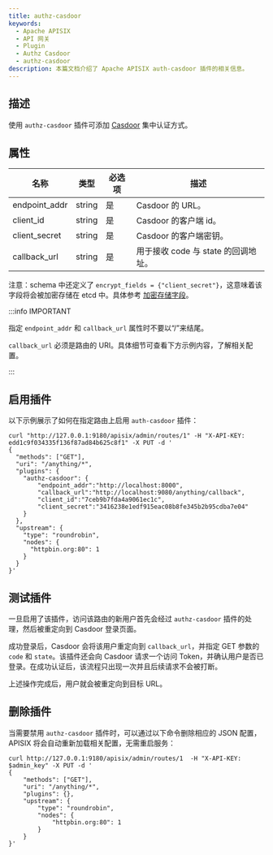 ```yaml
---
title: authz-casdoor
keywords:
  - Apache APISIX
  - API 网关
  - Plugin
  - Authz Casdoor
  - authz-casdoor
description: 本篇文档介绍了 Apache APISIX auth-casdoor 插件的相关信息。
---
```


<!--
#
# Licensed to the Apache Software Foundation (ASF) under one or more
# contributor license agreements.  See the NOTICE file distributed with
# this work for additional information regarding copyright ownership.
# The ASF licenses this file to You under the Apache License, Version 2.0
# (the "License"); you may not use this file except in compliance with
# the License.  You may obtain a copy of the License at
#
#     http://www.apache.org/licenses/LICENSE-2.0
#
# Unless required by applicable law or agreed to in writing, software
# distributed under the License is distributed on an "AS IS" BASIS,
# WITHOUT WARRANTIES OR CONDITIONS OF ANY KIND, either express or implied.
# See the License for the specific language governing permissions and
# limitations under the License.
#
-->

## 描述

使用 `authz-casdoor` 插件可添加 [Casdoor](https://casdoor.org/) 集中认证方式。

## 属性

| 名称          | 类型   | 必选项 | 描述                                  |
|---------------|--------|----------|----------------------------------------------|
| endpoint_addr | string | 是     | Casdoor 的 URL。                           |
| client_id     | string | 是     | Casdoor 的客户端 id。                      |
| client_secret | string | 是     | Casdoor 的客户端密钥。                 |
| callback_url  | string | 是     | 用于接收 code 与 state 的回调地址。 |

注意：schema 中还定义了 `encrypt_fields = {"client_secret"}`，这意味着该字段将会被加密存储在 etcd 中。具体参考 [加密存储字段](../plugin-develop.md#加密存储字段)。

:::info IMPORTANT

指定 `endpoint_addr` 和 `callback_url` 属性时不要以“/”来结尾。

`callback_url` 必须是路由的 URI。具体细节可查看下方示例内容，了解相关配置。

:::

## 启用插件

以下示例展示了如何在指定路由上启用 `auth-casdoor` 插件：

```shell
curl "http://127.0.0.1:9180/apisix/admin/routes/1" -H "X-API-KEY: edd1c9f034335f136f87ad84b625c8f1" -X PUT -d '
{
  "methods": ["GET"],
  "uri": "/anything/*",
  "plugins": {
    "authz-casdoor": {
        "endpoint_addr":"http://localhost:8000",
        "callback_url":"http://localhost:9080/anything/callback",
        "client_id":"7ceb9b7fda4a9061ec1c",
        "client_secret":"3416238e1edf915eac08b8fe345b2b95cdba7e04"
    }
  },
  "upstream": {
    "type": "roundrobin",
    "nodes": {
      "httpbin.org:80": 1
    }
  }
}'
```

## 测试插件

一旦启用了该插件，访问该路由的新用户首先会经过 `authz-casdoor` 插件的处理，然后被重定向到 Casdoor 登录页面。

成功登录后，Casdoor 会将该用户重定向到 `callback_url`，并指定 GET 参数的 `code` 和 `state`。该插件还会向 Casdoor 请求一个访问 Token，并确认用户是否已登录。在成功认证后，该流程只出现一次并且后续请求不会被打断。

上述操作完成后，用户就会被重定向到目标 URL。

## 删除插件

当需要禁用 `authz-casdoor` 插件时，可以通过以下命令删除相应的 JSON 配置，APISIX 将会自动重新加载相关配置，无需重启服务：

```shell
curl http://127.0.0.1:9180/apisix/admin/routes/1  -H "X-API-KEY: $admin_key" -X PUT -d '
{
    "methods": ["GET"],
    "uri": "/anything/*",
    "plugins": {},
    "upstream": {
        "type": "roundrobin",
        "nodes": {
            "httpbin.org:80": 1
        }
    }
}'
```
